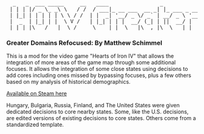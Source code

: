 <pre>
  _   _  ___ _____     __   ____                _              ____                        _           
 | | | |/ _ \_ _\ \   / /  / ___|_ __ ___  __ _| |_ ___ _ __  |  _ \  ___  _ __ ___   __ _(_)_ __  ___ 
 | |_| | | | | | \ \ / /  | |  _| '__/ _ \/ _` | __/ _ \ '__| | | | |/ _ \| '_ ` _ \ / _` | | '_ \/ __|
 |  _  | |_| | |  \ V /   | |_| | | |  __/ (_| | ||  __/ |    | |_| | (_) | | | | | | (_| | | | | \__ \
 |_| |_|\___/___|  \_/     \____|_|  \___|\__,_|\__\___|_|    |____/ \___/|_| |_| |_|\__,_|_|_| |_|___/
</pre>
### Greater Domains Refocused: By Matthew Schimmel
This is a mod for the video game "Hearts of Iron IV" that allows the integration of more areas of the game map through some additional focuses.
It allows the integration of some close states using decisions to add cores including ones missed by bypassing focuses, plus a few others based on my analysis of historical demographics.

[Available on Steam here](https://steamcommunity.com/sharedfiles/filedetails/?id=2844729564)

Hungary, Bulgaria, Russia, Finland, and The United States were given dedicated decisions to core nearby states. Some, like the U.S. decisions, are edited versions of existing decisions to core states. Others come from a standardized template.
